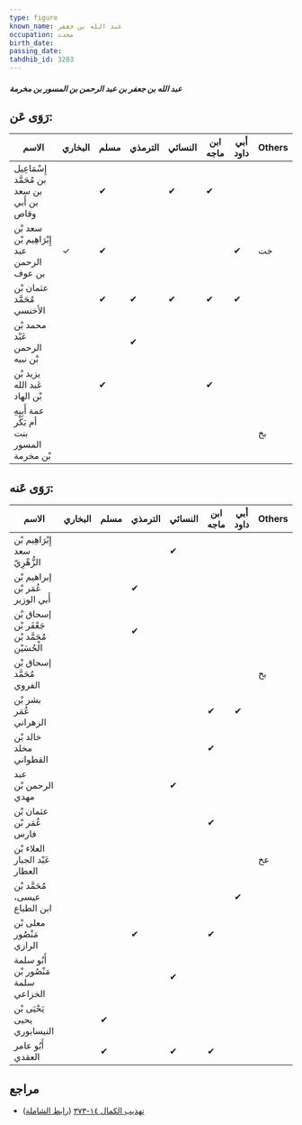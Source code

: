```yaml
---
type: figure
known_name: عبد الله بن جعفر
occupation: محدث
birth_date:
passing_date:
tahdhib_id: 3203
---
```

##### عبد الله بن جعفر بن عبد الرحمن بن المسور بن مخرمة

## رَوَى عَن:
| الاسم                                       | البخاري | مسلم | الترمذي | النسائي | ابن ماجه | أبي داود | Others |
| ------------------------------------------- | ------- | ---- | ------- | ------- | -------- | -------- | ------ |
| إِسْمَاعِيل بن مُحَمَّد بن سعد بن أَبي وقاص |         | ✔    |         | ✔       | ✔        |          |        |
| سعد بْن إِبْرَاهِيم بْن عبد الرحمن بن عوف   | ✓       | ✔    |         |         |          | ✔        | خت     |
| عثمان بْن مُحَمَّد الأخنسي                  |         | ✔    | ✔       | ✔       | ✔        | ✔        |        |
| محمد بْن عَبْد الرحمن بْن نبيه              |         |      | ✔       |         |          |          |        |
| يزيد بْن عَبد الله بْن الهاد                |         | ✔    |         |         | ✔        |          |        |
| عمة أَبِيهِ أم بَكْر بنت المسور بْن مخرمة   |         |      |         |         |          |          | بخ     |
## رَوَى عَنه:
| الاسم                                         | البخاري | مسلم | الترمذي | النسائي | ابن ماجه | أبي داود | Others |
| --------------------------------------------- | ------- | ---- | ------- | ------- | -------- | -------- | ------ |
| إِبْرَاهِيم بْن سعد الزُّهْرِيّ               |         |      |         | ✔       |          |          |        |
| إبراهيم بْن عُمَر بْن أَبي الوزير             |         |      | ✔       |         |          |          |        |
| إسحاق بْن جَعْفَر بْن مُحَمَّد بْن الْحُسَيْن |         |      | ✔       |         |          |          |        |
| إسحاق بْن مُحَمَّد الفروي                     |         |      |         |         |          |          | بخ     |
| بشر بْن عُمَر الزهراني                        |         |      |         |         | ✔        | ✔        |        |
| خالد بْن مخلد القطواني                        |         |      |         |         | ✔        |          |        |
| عبد الرحمن بْن مهدي                           |         |      |         | ✔       |          |          |        |
| عثمان بْن عُمَر بْن فارس                      |         |      |         |         | ✔        |          |        |
| العلاء بْن عَبْد الجبار العطار                |         |      |         |         |          |          | عخ     |
| مُحَمَّد بْن عيسى، ابن الطباع                 |         |      |         |         |          | ✔        |        |
| معلى بْن مَنْصُور الرازي                      |         |      | ✔       |         | ✔        |          |        |
| أَبُو سلمة مَنْصُور بْن سلمة الخزاعي          |         |      |         | ✔       |          |          |        |
| يَحْيَى بْن يحيى النيسابوري                   |         | ✔    |         |         |          |          |        |
| أَبُو عامر العقدي                             |         | ✔    |         | ✔       | ✔        |          |        |
## مراجع
- [تهذيب الكمال ١٤-٣٧٣](obsidian://open?vault=Tahdhib-al-Kamal&file=Figures/٣٢٠٣-عبد%20الله%20بن%20جعفر%20بن%20عبد%20الرحمن%20بن%20المسور%20بن%20مخرمة) ([رابط الشاملة](https://shamela.ws/book/3722/7301))